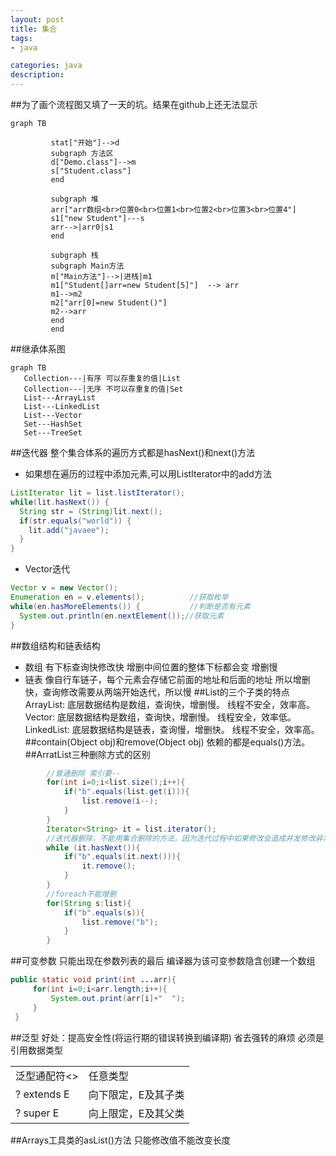 ```yaml
---
layout: post
title: 集合
tags:
- java

categories: java
description:
---
```

##为了画个流程图又填了一天的坑。结果在github上还无法显示


```{mermaid}
graph TB

         stat["开始"]-->d  
         subgraph 方法区
         d["Demo.class"]-->m
         s["Student.class"]
         end

         subgraph 堆
         arr["arr数组<br>位置0<br>位置1<br>位置2<br>位置3<br>位置4"]
         s1["new Student"]---s
         arr-->|arr0|s1
         end

         subgraph 栈
         subgraph Main方法
         m["Main方法"]-->|进栈|m1
         m1["Student[]arr=new Student[5]"]  --> arr
         m1-->m2
         m2["arr[0]=new Student()"]
         m2-->arr
         end
         end
```
##继承体系图
```{mermaid}
graph TB
   Collection---|有序 可以存重复的值|List
   Collection---|无序 不可以存重复的值|Set
   List---ArrayList
   List---LinkedList
   List---Vector
   Set---HashSet
   Set---TreeSet
```
##迭代器
整个集合体系的遍历方式都是hasNext()和next()方法
* 如果想在遍历的过程中添加元素,可以用ListIterator中的add方法
```java
ListIterator lit = list.listIterator();		
while(lit.hasNext()) {
  String str = (String)lit.next();
  if(str.equals("world")) {
    lit.add("javaee");
  }
}
```
* Vector迭代
```java
Vector v = new Vector();			
Enumeration en = v.elements();			//获取枚举
while(en.hasMoreElements()) {			//判断是否有元素
  System.out.println(en.nextElement());//获取元素
}
```
##数组结构和链表结构
* 数组
有下标查询快修改快
增删中间位置的整体下标都会变 增删慢
* 链表
像自行车链子，每个元素会存储它前面的地址和后面的地址
所以增删快，查询修改需要从两端开始迭代，所以慢
##List的三个子类的特点
ArrayList:
  底层数据结构是数组，查询快，增删慢。
  线程不安全，效率高。
Vector:
  底层数据结构是数组，查询快，增删慢。
  线程安全，效率低。
LinkedList:
  底层数据结构是链表，查询慢，增删快。
  线程不安全，效率高。
##contain(Object obj)和remove(Object obj)
依赖的都是equals()方法。
##ArratList三种删除方式的区别
```java
        //普通删除 索引要--
        for(int i=0;i<list.size();i++){
            if("b".equals(list.get(i))){
                list.remove(i--);
            }
        }
        Iterator<String> it = list.iterator();
        //迭代器删除，不能用集合删除的方法，因为迭代过程中如果修改会造成并发修改异常
        while (it.hasNext()){
            if("b".equals(it.next())){
                it.remove();
            }
        }
        //foreach不能增删
        for(String s:list){
            if("b".equals(s)){
                list.remove("b");
            }
        }

```
##可变参数
只能出现在参数列表的最后
编译器为该可变参数隐含创建一个数组
```java
public static void print(int ...arr){
     for(int i=0;i<arr.length;i++){
         System.out.print(arr[i]+"  ");
     }
 }
```
##泛型
好处：提高安全性(将运行期的错误转换到编译期)
省去强转的麻烦
必须是引用数据类型

|     |    |
| :------------- | :------------- |
| 泛型通配符<>      | 任意类型      |
| ? extends E      | 向下限定，E及其子类    |
| ? super E     | 向上限定，E及其父类    |
##Arrays工具类的asList()方法
只能修改值不能改变长度
